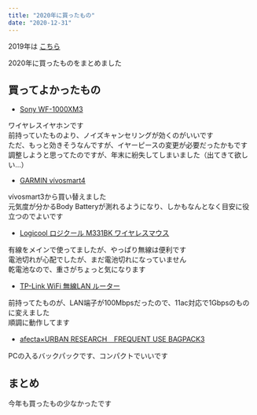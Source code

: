 ```yaml
---
title: "2020年に買ったもの"
date: "2020-12-31"
---
```


2019年は [こちら](https://blog.freks.jp/bestbuy-2019)  

2020年に買ったものをまとめました  

## 買ってよかったもの

- [Sony WF\-1000XM3](https://www.sony.jp/headphone/products/WF-1000XM3/)

ワイヤレスイヤホンです  
前持っていたものより、ノイズキャンセリングが効くのがいいです  
ただ、もっと効きそうなんですが、イヤーピースの変更が必要だったかもです  
調整しようと思ってたのですが、年末に紛失してしまいました（出てきて欲しい...）  

- [GARMIN vívosmart4](https://www.amazon.co.jp/gp/product/B07HXH65KF/ref=ppx_yo_dt_b_asin_title_o02_s00?ie=UTF8&psc=1)

vívosmart3から買い替えました  
元気度が分かるBody Batteryが測れるようになり、しかもなんとなく目安に役立つのでよいです

- [Logicool ロジクール M331BK ワイヤレスマウス](https://www.amazon.co.jp/gp/product/B01LXP89YR/ref=ppx_yo_dt_b_asin_title_o02_s00?ie=UTF8&psc=1)

有線をメインで使ってましたが、やっぱり無線は便利です  
電池切れが心配でしたが、まだ電池切れになっていません  
乾電池なので、重さがちょっと気になります

- [TP\-Link WiFi 無線LAN ルーター](https://www.amazon.co.jp/gp/product/B07HMVH73D/ref=ppx_yo_dt_b_asin_title_o00_s00?ie=UTF8&psc=1)

前持ってたものが、LAN端子が100Mbpsだったので、11ac対応で1Gbpsのものに変えました  
順調に動作してます  

- [afecta×URBAN RESEARCH　FREQUENT USE BAGPACK3](https://www.urban-research.jp/product/urban-research/bag/MF-72-UM03/?is=1866110)

PCの入るバックパックです、コンパクトでいいです

## まとめ

今年も買ったもの少なかったです  
